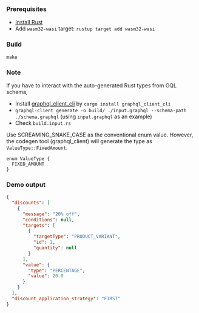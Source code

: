 ### Prerequisites

* [Install Rust](https://www.rust-lang.org/tools/install)
* Add `wasm32-wasi` target: `rustup target add wasm32-wasi`

### Build

```
make
```

### Note

If you have to interact with the auto-generated Rust types from GQL schema,

  * Install [graphql_client_cli](https://github.com/graphql-rust/graphql-client/tree/main/graphql_client_cli) by `cargo install graphql_client_cli`
  * `graphql-client generate -o build/ ./input.graphql --schema-path ./schema.graphql` (using `input.graphql` as an example)
  * Check `build.input.rs`

Use SCREAMING_SNAKE_CASE as the conventional enum value. However, the codegen tool (graphql_client)
will generate the type as `ValueType::FixedAmount`.

```
enum ValueType {
  FIXED_AMOUNT
}
```

### Demo output

```JSON
{
  "discounts": [
    {
      "message": "20% off",
      "conditions": null,
      "targets": [
        {
          "targetType": "PRODUCT_VARIANT",
          "id": 1,
          "quantity": null
        }
      ],
      "value": {
        "type": "PERCENTAGE",
        "value": 20.0
      }
    }
  ],
  "discount_application_strategy": "FIRST"
}
```
